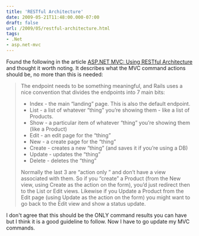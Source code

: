 ```yaml
---
title: 'RESTful Architecture'
date: 2009-05-21T11:48:00.000-07:00
draft: false
url: /2009/05/restful-architecture.html
tags: 
- .Net
- asp.net-mvc
---
```


Found the following in the article [ASP.NET MVC: Using RESTful Architecture](http://blog.wekeroad.com/2007/12/06/aspnet-mvc-using-restful-architecture/) and thought it worth noting. It describes what the MVC command actions should be, no more than this is needed:  

> The endpoint needs to be something meaningful, and Rails uses a nice convention that divides the endpoints into 7 main bits:  
>   
> *   Index - the main “landing” page. This is also the default endpoint.
> *   List - a list of whatever “thing” you’re showing them - like a list of Products.
> *   Show - a particular item of whatever “thing” you’re showing them (like a Product)
> *   Edit - an edit page for the “thing”
> *   New - a create page for the “thing”
> *   Create - creates a new “thing” (and saves it if you’re using a DB)
> *   Update - updates the “thing”
> *   Delete - deletes the “thing”
>   
> Normally the last 3 are “action only ” and don’t have a view associated with them. So if you “create” a Product (from the New view, using Create as the action on the form), you’d just redirect then to the List or Edit views. Likewise if you Update a Product from the Edit page (using Update as the action on the form) you might want to go back to the Edit view and show a status update.
  
I don't agree that this should be the ONLY command results you can have but I think it is a good guideline to follow. Now I have to go update my MVC commands.